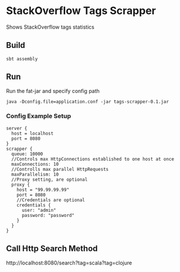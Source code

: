 # StackOverflow Tags Scrapper

Shows StackOverflow tags statistics

## Build

```
sbt assembly
```

## Run
Run the fat-jar and specify config path

```
java -Dconfig.file=application.conf -jar tags-scrapper-0.1.jar
```

### Config Example Setup

```
server {
  host = localhost
  port = 8080
}
scrapper {
  queue: 10000
  //Controls max HttpConnections established to one host at once
  maxConnections: 10
  //Controlls max parallel HttpRequests
  maxParallelism: 10
  //Proxy setting, are optional
  proxy {
    host = "99.99.99.99"
    port = 8080
    //Credentials are optional
    credentials {
      user: "admin"
      password: "password"
    }
  }
}
```

## Call Http Search Method

http://localhost:8080/search?tag=scala?tag=clojure